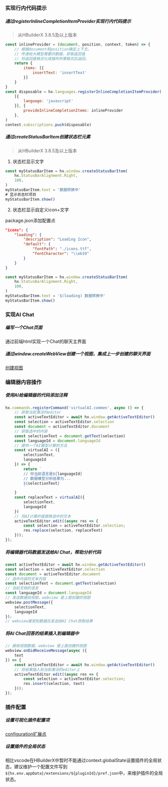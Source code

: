 ### 实现行内代码提示

##### 通过registerInlineCompletionItemProvider实现行内代码提示

> 从HBuilderX 3.8.5及以上版本

```javascript
const inlineProvider = (document, position, context, token) => {
    // 根据document和position确定上下文。
    // 传递给大模型需要的数据，获取返回值
    // 将返回值格式化成插件所需格式后返回。
    return {
        items: [{
            insertText: 'insertText'
        }]
    }
}
const disposable = hx.languages.registerInlineCompletionItemProvider(
    [{
        language: 'javascript'
    }], {
        provideInlineCompletionItems: inlineProvider
    },
)
context.subscriptions.push(disposable)

```

##### 通过createStatusBarItem创建状态栏元素

> 从HBuilderX 3.8.5及以上版本

1. 状态栏显示文字

```javascript
const myStatusBarItem = hx.window.createStatusBarItem(
    hx.StatusBarAlignment.Right,
    100,
)
myStatusBarItem.text = '数据转换中'
# 显示状态栏项目
myStatusBarItem.show()
```
2. 状态栏显示自定义icon+文字

package.json添加配置点
```package.json
"icons": {
	"loading": {
		"description": "Loading Icon",
		"default": {
			"fontPath": "./icons.ttf",
			"fontCharacter": "\\eb19"
		}
	}
}
```

```javascript
const myStatusBarItem = hx.window.createStatusBarItem(
    hx.StatusBarAlignment.Right,
    100,
)
myStatusBarItem.text = '$(loading) 数据转换中'
myStatusBarItem.show()
```

### 实现AI Chat

##### 编写一个Chat页面

通过前端html实现一个Chat的聊天主界面

##### 通过window.createWebView创建一个视图，集成上一步创建的聊天界面

[创建视图](https://hx.dcloud.net.cn/ExtensionTutorial/views?id=webview)


### 编辑器内容操作

##### 使用AI给编辑器的代码添加注释

```javascript
hx.commands.registerCommand('virtualAI.commen', async () => {
    // 获取当前激活的editor
	const activeTextEditor = await hx.window.getActiveTextEditor()
	const selection = activeTextEditor.selection
	const document = activeTextEditor.document
    // 获取选中的内容
	const selectionText = document.getText(selection)
	const languageId = document.languageId
    // 提供一个AI模型计算的方法
	const virtualAI = ({
		selectionText,
		languageId
	}) => {
		return `
		// 你当前语言是${languageId}
		// 数据模型分析结果为...
		${selectionText}
		`
	}
	const replaceText = virtualAI({
		selectionText,
		languageId
	})
    // 将AI计算的值替换选中的文本
	activeTextEditor.edit((async res => {
		const selection = activeTextEditor.selection;
		res.replace(selection, replaceText)
	}));
});
```

##### 将编辑器代码数据发送给AI Chat，帮助分析代码

```javascript
const activeTextEditor = await hx.window.getActiveTextEditor()
const selection = activeTextEditor.selection
const document = activeTextEditor.document
// 选中内容的文本内容
const selectionText = document.getText(selection)
// 当前文档的语言
const languageId = document.languageId
// 发送数据给视图，webview 是上面创建的视图
webview.postMessage({
	selectionText,
	languageId
});
// webview接受到数据后发送给AI Chat获取结果
```
##### 将AI Chat回答的结果插入到编辑器中

```javascript
// 接收视图数据，webview 是上面创建的视图
webview.onDidReceiveMessage(async ({
	text
}) => {
	const activeTextEditor = await hx.window.getActiveTextEditor()
    // 将结果插入到当前激活的editor上
	activeTextEditor.edit((async res => {
		const selection = activeTextEditor.selection;
		res.insert(selection, text)
	}));
});
```

### 插件配置

##### 设置可视化插件配置项

[configuration扩展点](https://hx.dcloud.net.cn/ExtensionDocs/ContributionPoints/README?id=configuration)

##### 设置插件的全局状态

相比vscode在HBuilderX中暂时不能通过context.globalState设置插件的全局状态，建议维护一个配置文件写到`${hx.env.appData}/extensions/${pluginId}/pref.json`中，来维护插件的全局状态。

